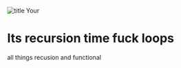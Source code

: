 ![title](https://github.com/cmdline-batchelor/recursion/blob/master/img/image.png)
Your 
# Its recursion time fuck loops

all things recusion  and functional

